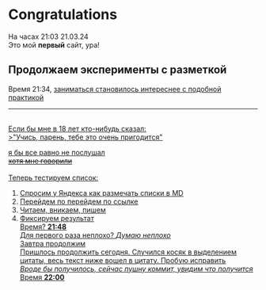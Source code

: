 # Congratulations

На часах 21:03 21.03.24\
Это мой **первый** сайт, ура!  
## Продолжаем эксперименты с разметкой
Время 21:34, <u>заниматься становилось интереснее<u> с подобной практикой <br>
<hr><br>
Если бы мне в 18 лет кто-нибудь сказал:<br>
>"Учись, парень, тебе это очень пригодится"  

я бы все равно не послушал  
~~хотя мне говорили~~  
<br>
Теперь тестируем список:  
1. Спросим у Яндекса как размечать списки в MD  
2. Перейдем по перейдем по ссылке  
3. Читаем, вникаем, пишем  
4. Фиксируем результат  
Время? **21:48**  
Для первого раза неплохо? *Думаю неплохо*  
<u>Завтра продолжим<u>  
Пришлось продолжить сегодня. Случился косяк в выделением цитаты, весь текст ниже вошел в цитату. Пробую исправить  
*Вроде бы получилось, сейчас пушну коммит, увидим что получится*  
Время **22:00**